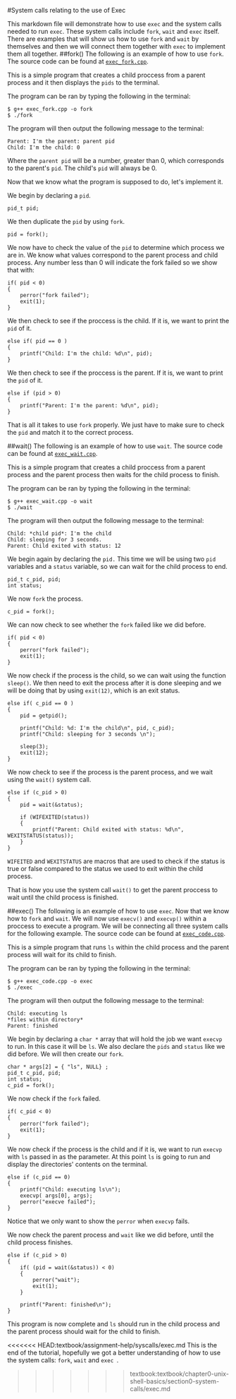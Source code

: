#System calls relating to the use of Exec

This markdown file will demonstrate how to use `exec` and the system calls needed to run `exec`.
These system calls include `fork`, `wait` and `exec` itself. 
There are examples that will show us how to use `fork` and `wait` by themselves and then we will connect them together with `exec` to implement them all together.
##fork()
The following is an example of how to use `fork`.
The source code can be found at [`exec_fork.cpp`](./exec_fork.cpp).

This is a simple program that creates a child proccess from a parent process and it then displays the `pids` to the terminal.

The program can be ran by typing the following in the terminal:
```
$ g++ exec_fork.cpp -o fork
$ ./fork
```
The program will then output the following message to the terminal:
```
Parent: I'm the parent: parent pid
Child: I'm the child: 0
```
Where the `parent pid` will be a number, greater than 0, which corresponds to the parent's `pid`. 
The child's `pid` will always be 0.

Now that we know what the program is supposed to do, let's implement it.

We begin by declaring a `pid`.
```
pid_t pid;
```

We then duplicate the `pid` by using `fork`.
```
pid = fork();
```

We now have to check the value of the `pid` to determine which process we are in.
We know what values correspond to the parent process and child process. 
Any number less than 0 will indicate the fork failed so we show that with:
```
if( pid < 0)
{                                                                                                                           
    perror("fork failed");
    exit(1);                                                                                                                                        
}
```
We then check to see if the proccess is the child.
If it is, we want to print the `pid` of it.
```
else if( pid == 0 )
{
    printf("Child: I'm the child: %d\n", pid);
}
```
We then check to see if the proccess is the parent.
If it is, we want to print the `pid` of it.
```
else if (pid > 0)
{
    printf("Parent: I'm the parent: %d\n", pid);
}
```
That is all it takes to use `fork` properly.
We just have to make sure to check the `pid` and match it to the correct process.

##wait()
The following is an example of how to use `wait`.
The source code can be found at [`exec_wait.cpp`](./exec_wait.cpp).

This is a simple program that creates a child proccess from a parent process and the parent process then waits for the child process to finish.

The program can be ran by typing the following in the terminal:
```
$ g++ exec_wait.cpp -o wait
$ ./wait
```
The program will then output the following message to the terminal:
```
Child: *child pid*: I'm the child
Child: sleeping for 3 seconds.
Parent: Child exited with status: 12
```

We begin again by declaring the `pid.` 
This time we will be using two `pid` variables and a `status` variable, so we can wait for the child process to end.

```
pid_t c_pid, pid;
int status;
```
We now `fork` the process.
```
c_pid = fork();
```
We can now check to see whether the `fork` failed like we did before.
```
if( pid < 0)
{                                                                                                                           
    perror("fork failed");
    exit(1);                                                                                                                                        
}
```
We now check if the process is the child, so we can wait using the function `sleep()`.
We then need to exit the process after it is done sleeping and we will be doing that by using `exit(12)`, which is an exit status.
```
else if( c_pid == 0 )
{
    pid = getpid();

    printf("Child: %d: I'm the child\n", pid, c_pid);
    printf("Child: sleeping for 3 seconds \n");

    sleep(3);
    exit(12);
}
```

We now check to see if the process is the parent process, and we wait using the `wait()` system call.
```
else if (c_pid > 0)
{
    pid = wait(&status);

    if (WIFEXITED(status))
    {
        printf("Parent: Child exited with status: %d\n", WEXITSTATUS(status));
    }
}
```
`WIFEITED` and `WEXITSTATUS` are macros that are used to check if the status is true or false compared to the status we used to exit within the child process.

That is how you use the system call `wait()` to get the parent proccess to wait until the child process is finished.

##exec()
The following is an example of how to use `exec`. 
Now that we know how to `fork` and `wait`. 
We will now use `execv()` and `execvp()` within a proccess to execute a program.
We will be connecting all three system calls for the following example.
The source code can be found at [`exec_code.cpp`](./exec_code.cpp).

This is a simple program that runs `ls` within the child process and the parent process will wait for its child to finish.

The program can be ran by typing the following in the terminal:
```
$ g++ exec_code.cpp -o exec
$ ./exec
```
The program will then output the following message to the terminal:
```
Child: executing ls
*files within directory*
Parent: finished
```

We begin by declaring a `char *` array that will hold the job we want `execvp` to run.
In this case it will be `ls`.
We also declare the `pids` and `status` like we did before.
We will then create our `fork`.
```
char * args[2] = { "ls", NULL} ;
pid_t c_pid, pid;
int status;
c_pid = fork();
```

We now check if the `fork` failed.
```
if( c_pid < 0)
{
    perror("fork failed");
    exit(1);
}
```

We now check if the process is the child and if it is, we want to run `execvp` with `ls` passed in as the parameter.
At this point `ls` is going to run and display the directories' contents on the terminal.
```
else if (c_pid == 0)
{
    printf("Child: executing ls\n");                                                                                                                                                                 
    execvp( args[0], args);                                                                                                                
    perror("execve failed");
}
```
Notice that we only want to show the `perror` when `execvp` fails.

We now check the parent process and `wait` like we did before, until the child process finishes.
```
else if (c_pid > 0)
{
    if( (pid = wait(&status)) < 0)
    {
        perror("wait");
        exit(1);
    }

    printf("Parent: finished\n");
}
```
This program is now complete and `ls` should run in the child process and the parent process should wait for the child to finish.

<<<<<<< HEAD:textbook/assignment-help/syscalls/exec.md
This is the end of the tutorial, hopefully we got a better understanding of how to use the system calls: `fork`, `wait` and `exec `.
>>>>>>> textbook:textbook/chapter0-unix-shell-basics/section0-system-calls/exec.md
